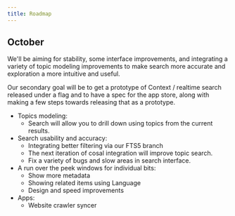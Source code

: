 ```yaml
---
title: Roadmap
---
```


## October

We'll be aiming for stability, some interface improvements, and integrating a variety of topic modeling improvements to make search more accurate and exploration a more intuitive and useful.

Our secondary goal will be to get a prototype of Context / realtime search released under a flag and to have a spec for the app store, along with making a few steps towards releasing that as a prototype.

- Topics modeling:
  - Search will allow you to drill down using topics from the current results.
- Search usability and accuracy:
  - Integrating better filtering via our FTS5 branch
  - The next iteration of cosal integration will improve topic search.
  - Fix a variety of bugs and slow areas in search interface.
- A run over the peek windows for individual bits:
  - Show more metadata
  - Showing related items using Language
  - Design and speed improvements
- Apps:
  - Website crawler syncer

<br />
